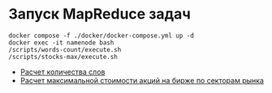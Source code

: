 # Запуск MapReduce задач

```
docker compose -f ./docker/docker-compose.yml up -d
docker exec -it namenode bash
/scripts/words-count/execute.sh
/scripts/stocks-max/execute.sh
```

- [Расчет количества слов](words-count)
- [Расчет максимальной стоимости акций на бирже по секторам рынка](stocks-max)